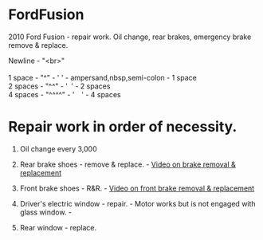 # FordFusion
2010 Ford Fusion - repair work. Oil change, rear brakes, emergency brake remove &amp; replace.

Newline - "&lt;br&gt;"<br>
<br>
1 space  - "^"    - '&nbsp;' - ampersand,nbsp,semi-colon - 1 space<br>
2 spaces - "^^"   - '&ensp;' - 2 spaces<br>
4 spaces - "^^^^" - '&emsp;' - 4 spaces<br>

# Repair work in order of necessity.
  1. Oil change every 3,000

  2. Rear brake shoes - remove & replace.
    - [Video on brake removal & replacement](https://www.youtube.com/watch?v=cikKzEFv_fs)

  3. Front brake shoes - R&R.
    - [Video on front brake removal & replacement](https://www.youtube.com/watch?v=qrnqmVq10cw)
 
  4. Driver's electric window - repair.
    - Motor works but is not engaged with glass window.
    - 
  5. Rear window - replace.

